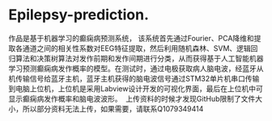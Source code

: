 # Epilepsy-prediction.
作品是基于机器学习的癫痫病预测系统， 该系统首先通过Fourier、PCA降维和提取各通道之间的相关性系数对EEG特征提取，然后利用随机森林、SVM、逻辑回归算法和决策树算法对发作前期和发作间期进行分类，从而获得基于人工智能机器学习预测癫痫病发作概率的模型。在测试时，通过电极获取病人脑电波，经蓝牙从机传输信号给蓝牙主机，蓝牙主机获得的脑电波信号通过STM32单片机串口传输到电脑上位机，上位机是采用Labview设计开发的可视化界面，最后在上位机中可显示癫痫病发作概率和脑电波波形。
  上传资料的时候才发现GitHub限制了文件大小，所以部分资料无法上传，如果需要，请联系Q1079349414
